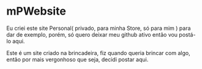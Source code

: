 # mPWebsite
Eu criei este site Personal( privado, para minha Store, só para mim ) para dar de exemplo, porém, só quero deixar meu github ativo então vou postá-lo aqui.

Este é um site criado na brincadeira, fiz quando queria brincar com algo, então por mais vergonhoso que seja, decidi postar aqui.
